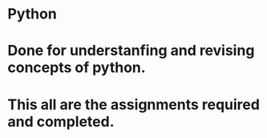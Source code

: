 # Python
# Done for understanfing and revising concepts of python.
# This all are the assignments required and completed.
